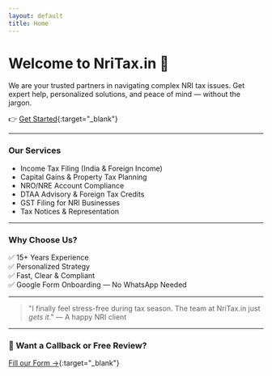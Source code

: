 ```yaml
---
layout: default
title: Home
---
```


# Welcome to NriTax.in 🚀

We are your trusted partners in navigating complex NRI tax issues. Get expert help, personalized solutions, and peace of mind — without the jargon.

👉 [Get Started](https://forms.gle/XvPoUwoG8ZMRgjMeA){:target="_blank"}

---

### Our Services

- Income Tax Filing (India & Foreign Income)
- Capital Gains & Property Tax Planning
- NRO/NRE Account Compliance
- DTAA Advisory & Foreign Tax Credits
- GST Filing for NRI Businesses
- Tax Notices & Representation

---

### Why Choose Us?

✅ 15+ Years Experience  
✅ Personalized Strategy  
✅ Fast, Clear & Compliant  
✅ Google Form Onboarding — No WhatsApp Needed

---

> "I finally feel stress-free during tax season. The team at NriTax.in just *gets it*." — A happy NRI client

---

### 📩 Want a Callback or Free Review?
[Fill our Form →](https://forms.gle/XvPoUwoG8ZMRgjMeA){:target="_blank"}
